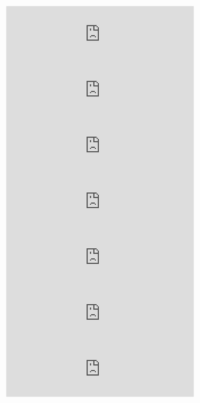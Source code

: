 <!-- East Coast Videos -->

<iframe width="100%" height="auto" src="http://www.youtube.com/embed/O4o8TeqKhgY?rel=0&amp;controls=0&amp;showinfo=0" frameborder="0" allowfullscreen></iframe>

<iframe width="100%" height="auto" src="http://www.youtube.com/embed/fxATyB6t-QY?rel=0&amp;controls=0&amp;showinfo=0" frameborder="0" allowfullscreen></iframe>

<iframe width="100%" height="auto" src="http://www.youtube.com/embed/zM0KAh5w7Rs?rel=0&amp;controls=0&amp;showinfo=0" frameborder="0" allowfullscreen></iframe>

<iframe width="100%" height="auto" src="http://www.youtube.com/embed/9lDCYjb8RHk?rel=0&amp;controls=0&amp;showinfo=0" frameborder="0" allowfullscreen></iframe>

<!-- West Coast Videos -->

<iframe width="100%" height="auto" src="http://www.youtube.com/embed/1plPyJdXKIY?rel=0&amp;controls=0&amp;" frameborder="0" allowfullscreen></iframe>

<iframe width="100%" height="auto" src="http://player.vimeo.com/video/7094652?title=0&amp;byline=0&amp;portrait=0&amp;color=ffffff" frameborder="0" webkitallowfullscreen mozallowfullscreen allowfullscreen></iframe>

<iframe width="100%" height="auto" src="http://player.vimeo.com/video/17768110?title=0&amp;byline=0&amp;portrait=0&amp;color=ffffff" frameborder="0" webkitallowfullscreen mozallowfullscreen allowfullscreen></iframe>

